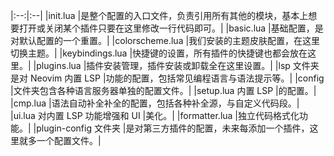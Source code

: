 |:--:|:--|
|init.lua |是整个配置的入口文件，负责引用所有其他的模块，基本上想要打开或关闭某个插件只要在这里修改一行代码即可。|
|basic.lua |基础配置，是对默认配置的一个重置。|
|colorscheme.lua |我们安装的主题皮肤配置，在这里切换主题。|
|keybindings.lua |快捷键的设置，所有插件的快捷键也都会放在这里。|
|plugins.lua |插件安装管理，插件安装或卸载全在这里设置。|
|lsp 文件夹 是对 Neovim 内置 LSP |功能的配置，包括常见编程语言与语法提示等。|
|config  |文件夹包含各种语言服务器单独的配置文件。|
|setup.lua  内置 LSP |的配置。|
|cmp.lua  |语法自动补全补全的配置，包括各种补全源，与自定义代码段。|
|ui.lua 对内置 LSP 功能增强和 UI |美化。|
|formatter.lua |独立代码格式化功能。|
|plugin-config 文件夹 |是对第三方插件的配置，未来每添加一个插件，这里就多一个配置文件。|

